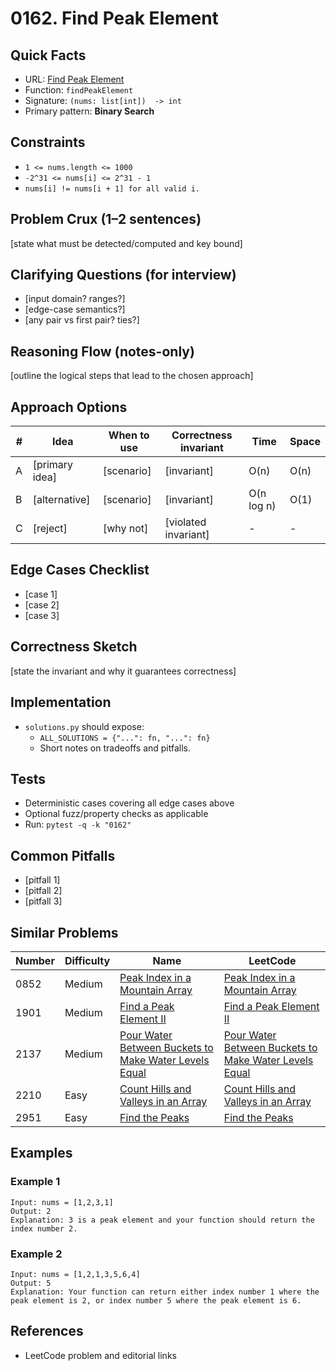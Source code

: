# 0162. Find Peak Element

## Quick Facts

- URL: [Find Peak Element](https://leetcode.com/problems/find-peak-element/)
- Function: `findPeakElement`
- Signature: `(nums: list[int])  -> int`
- Primary pattern: **Binary Search**

## Constraints

- `1 <= nums.length <= 1000`
- `-2^31 <= nums[i] <= 2^31 - 1`
- `nums[i] != nums[i + 1] for all valid i.`

## Problem Crux (1–2 sentences)

[state what must be detected/computed and key bound]

## Clarifying Questions (for interview)

- [input domain? ranges?]
- [edge-case semantics?]
- [any pair vs first pair? ties?]

## Reasoning Flow (notes-only)

[outline the logical steps that lead to the chosen approach]

## Approach Options

| # | Idea | When to use | Correctness invariant | Time | Space |
|---|------|-------------|-----------------------|------|-------|
| A | [primary idea] | [scenario] | [invariant] | O(n) | O(n) |
| B | [alternative] | [scenario] | [invariant] | O(n log n) | O(1) |
| C | [reject] | [why not] | [violated invariant] | - | - |

## Edge Cases Checklist

- [case 1]
- [case 2]
- [case 3]

## Correctness Sketch

[state the invariant and why it guarantees correctness]

## Implementation

- `solutions.py` should expose:
  - `ALL_SOLUTIONS = {"...": fn, "...": fn}`
  - Short notes on tradeoffs and pitfalls.

## Tests

- Deterministic cases covering all edge cases above
- Optional fuzz/property checks as applicable
- Run: `pytest -q -k "0162"`

## Common Pitfalls

- [pitfall 1]
- [pitfall 2]
- [pitfall 3]

## Similar Problems

| Number | Difficulty | Name | LeetCode |
|---|---|---|---|
| 0852 | Medium | [Peak Index in a Mountain Array](../0852-peak-index-in-a-mountain-array/readme.md) | [Peak Index in a Mountain Array](https://leetcode.com/problems/peak-index-in-a-mountain-array/) |
| 1901 | Medium | [Find a Peak Element II](../1901-find-a-peak-element-ii/readme.md) | [Find a Peak Element II](https://leetcode.com/problems/find-a-peak-element-ii/) |
| 2137 | Medium | [Pour Water Between Buckets to Make Water Levels Equal](../2137-pour-water-between-buckets-to-make-water-levels-equal/readme.md) | [Pour Water Between Buckets to Make Water Levels Equal](https://leetcode.com/problems/pour-water-between-buckets-to-make-water-levels-equal/) |
| 2210 | Easy | [Count Hills and Valleys in an Array](../2210-count-hills-and-valleys-in-an-array/readme.md) | [Count Hills and Valleys in an Array](https://leetcode.com/problems/count-hills-and-valleys-in-an-array/) |
| 2951 | Easy | [Find the Peaks](../2951-find-the-peaks/readme.md) | [Find the Peaks](https://leetcode.com/problems/find-the-peaks/) |

## Examples

### Example 1

```text
Input: nums = [1,2,3,1]
Output: 2
Explanation: 3 is a peak element and your function should return the index number 2.
```

### Example 2

```text
Input: nums = [1,2,1,3,5,6,4]
Output: 5
Explanation: Your function can return either index number 1 where the peak element is 2, or index number 5 where the peak element is 6.
```

## References

- LeetCode problem and editorial links
